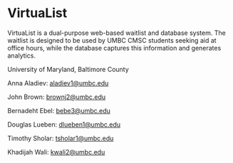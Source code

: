 # VirtuaList

VirtuaList is a dual-purpose web-based waitlist and database system. The waitlist is designed to be used by UMBC CMSC students seeking aid at office hours, while the database captures this information and generates analytics.

University of Maryland, Baltimore County


Anna Aladiev: aladiev1@umbc.edu

John Brown: brownj2@umbc.edu

Bernadeht Ebel: bebe3@umbc.edu

Douglas Lueben: dlueben1@umbc.edu

Timothy Sholar: tsholar1@umbc.edu

Khadijah Wali: kwali2@umbc.edu


